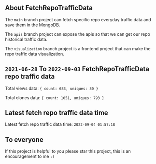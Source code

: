 ## About FetchRepoTrafficData

The `main` branch project can fetch specific repo everyday traffic data and save them in the MongoDB.

The `apis` branch project can expose the apis so that we can get our repo historical traffic data.

The `visualization` branch project is a frontend project that can make the repo traffic data visualization.

## `2021-06-28` To `2022-09-03` FetchRepoTrafficData repo traffic data

Total views data: `{ count: 683, uniques: 80 }`

Total clones data: `{ count: 1051, uniques: 793 }`

## Latest fetch repo traffic data time

Latest fetch repo traffic data time: `2022-09-04 01:57:18`

## To everyone

If this project is helpful to you please star this project, this is an encouragement to me `:)`



